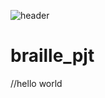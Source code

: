 ![header](https://capsule-render.vercel.app/api?type=waving&color=auto&height=300&section=header&text=capsule%20render&fontSize=90)

# braille_pjt
//hello world
